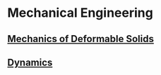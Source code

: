 # Mechanical Engineering

## [Mechanics of Deformable Solids](mods.html)

## [Dynamics](dynamics.html)
